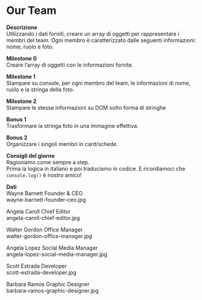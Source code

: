 Our Team
===
**Descrizione**  
Utilizzando i dati forniti, creare un array di oggetti per rappresentare i membri del team.
Ogni membro è caratterizzato dalle seguenti informazioni: nome, ruolo e foto.

**Milestone 0**  
Creare l’array di oggetti con le informazioni fornite.

**Milestone 1**  
Stampare su console, per ogni membro del team, le informazioni di nome, ruolo e la stringa della foto.

**Milestone 2**  
Stampare le stesse informazioni su DOM sotto forma di stringhe

**Bonus 1**  
Trasformare la stringa foto in una immagine effettiva.

**Bonus 2**  
Organizzare i singoli membri in card/schede.

**Consigli del giorno**  
Ragioniamo come sempre a step.  
Prima la logica in italiano e poi traduciamo in codice.
E ricordiamoci che `console.log()` è nostro amico!

**Dati**  
Wayne Barnett	Founder & CEO  
wayne-barnett-founder-ceo.jpg

Angela Caroll	Chief Editor  
angela-caroll-chief-editor.jpg

Walter Gordon	Office Manager  
walter-gordon-office-manager.jpg

Angela Lopez	Social Media Manager  
angela-lopez-social-media-manager.jpg

Scott Estrada	Developer  
scott-estrada-developer.jpg

Barbara Ramos	Graphic Designer  
barbara-ramos-graphic-designer.jpg
